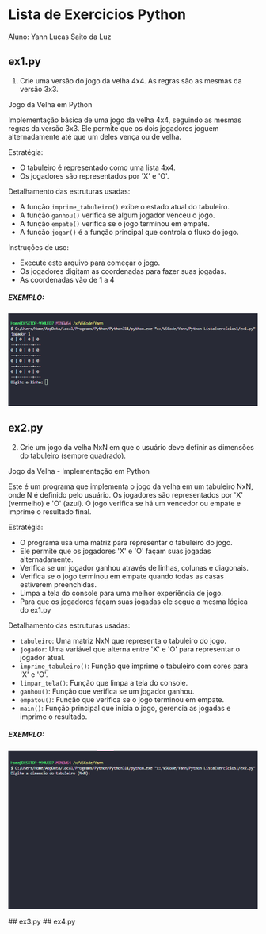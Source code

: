 # Lista de Exercicios Python
Aluno: Yann Lucas Saito da Luz

## ex1.py
1. Crie uma versão do jogo da velha 4x4. As regras são as mesmas da versão 3x3.
<p>Jogo da Velha em Python

Implementação básica de uma jogo da velha 4x4, seguindo as mesmas regras da versão 3x3. Ele permite que os dois jogadores joguem alternadamente até que um deles vença ou de velha.

Estratégia:
- O tabuleiro é representado como uma lista 4x4.
- Os jogadores são representados por 'X' e 'O'.

Detalhamento das estruturas usadas:
- A função `imprime_tabuleiro()` exibe o estado atual do tabuleiro.
- A função `ganhou()` verifica se algum jogador venceu o jogo.
- A função `empate()` verifica se o jogo terminou em empate.
- A função `jogar()` é a função principal que controla o fluxo do jogo.

Instruções de uso:
- Execute este arquivo para começar o jogo.
- Os jogadores digitam as coordenadas para fazer suas jogadas.
- As coordenadas vão de 1 a 4
##### EXEMPLO:
<img src="assets/Animação.gif">
</p>

## ex2.py
2. Crie um jogo da velha NxN em que o usuário deve definir as dimensões do tabuleiro (sempre
quadrado).

<p>
Jogo da Velha - Implementação em Python

Este é um programa que implementa o jogo da velha em um tabuleiro NxN, onde N é definido pelo usuário.
Os jogadores são representados por 'X' (vermelho) e 'O' (azul). O jogo verifica se há um vencedor ou empate
e imprime o resultado final.

Estratégia:
- O programa usa uma matriz para representar o tabuleiro do jogo.
- Ele permite que os jogadores 'X' e 'O' façam suas jogadas alternadamente.
- Verifica se um jogador ganhou através de linhas, colunas e diagonais.
- Verifica se o jogo terminou em empate quando todas as casas estiverem preenchidas.
- Limpa a tela do console para uma melhor experiência de jogo.
- Para que os jogadores façam suas jogadas ele segue a mesma lógica do ex1.py

Detalhamento das estruturas usadas:
- `tabuleiro`: Uma matriz NxN que representa o tabuleiro do jogo.
- `jogador`: Uma variável que alterna entre 'X' e 'O' para representar o jogador atual.
- `imprime_tabuleiro()`: Função que imprime o tabuleiro com cores para 'X' e 'O'.
- `limpar_tela()`: Função que limpa a tela do console.
- `ganhou()`: Função que verifica se um jogador ganhou.
- `empatou()`: Função que verifica se o jogo terminou em empate.
- `main()`: Função principal que inicia o jogo, gerencia as jogadas e imprime o resultado.
##### EXEMPLO:
<img src="assets/AnimaçãoNxN.gif">
</p>
## ex3.py
## ex4.py
